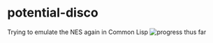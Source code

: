 # potential-disco
Trying to emulate the NES again in Common Lisp
![progress thus far](https://i.gyazo.com/2af24ad1046cb2895f767f6dfacbfdff.png)
